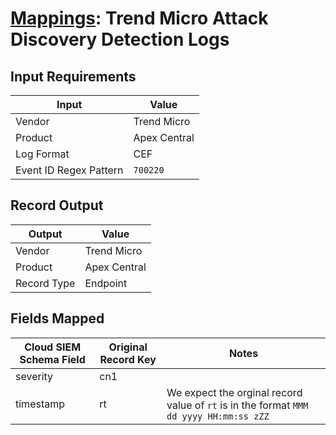 # [Mappings](README.md): Trend Micro Attack Discovery Detection Logs

## Input Requirements

|Input|Value|
|-----|-----|
|Vendor|Trend Micro|
|Product|Apex Central|
|Log Format|CEF|
|Event ID Regex Pattern|`700220`|

## Record Output

|Output|Value|
|------|-----|
|Vendor|Trend Micro|
|Product|Apex Central|
|Record Type|Endpoint|

## Fields Mapped

|Cloud SIEM Schema Field|Original Record Key|Notes|
|-----------------------|-------------------|-----|
|severity|cn1||
|timestamp|rt|We expect the orginal record value of `rt` is in the format `MMM dd yyyy HH:mm:ss zZZ`|

